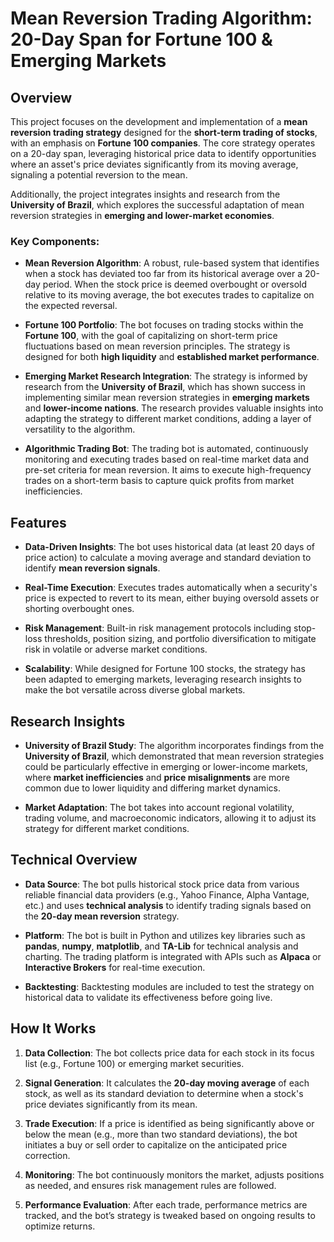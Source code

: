 # Mean Reversion Trading Algorithm: 20-Day Span for Fortune 100 & Emerging Markets

## Overview

This project focuses on the development and implementation of a **mean reversion trading strategy** designed for the **short-term trading of stocks**, with an emphasis on **Fortune 100 companies**. The core strategy operates on a 20-day span, leveraging historical price data to identify opportunities where an asset's price deviates significantly from its moving average, signaling a potential reversion to the mean.

Additionally, the project integrates insights and research from the **University of Brazil**, which explores the successful adaptation of mean reversion strategies in **emerging and lower-market economies**.

### Key Components:

- **Mean Reversion Algorithm**: A robust, rule-based system that identifies when a stock has deviated too far from its historical average over a 20-day period. When the stock price is deemed overbought or oversold relative to its moving average, the bot executes trades to capitalize on the expected reversal.
  
- **Fortune 100 Portfolio**: The bot focuses on trading stocks within the **Fortune 100**, with the goal of capitalizing on short-term price fluctuations based on mean reversion principles. The strategy is designed for both **high liquidity** and **established market performance**.

- **Emerging Market Research Integration**: The strategy is informed by research from the **University of Brazil**, which has shown success in implementing similar mean reversion strategies in **emerging markets** and **lower-income nations**. The research provides valuable insights into adapting the strategy to different market conditions, adding a layer of versatility to the algorithm.

- **Algorithmic Trading Bot**: The trading bot is automated, continuously monitoring and executing trades based on real-time market data and pre-set criteria for mean reversion. It aims to execute high-frequency trades on a short-term basis to capture quick profits from market inefficiencies.

## Features

- **Data-Driven Insights**: The bot uses historical data (at least 20 days of price action) to calculate a moving average and standard deviation to identify **mean reversion signals**.
  
- **Real-Time Execution**: Executes trades automatically when a security's price is expected to revert to its mean, either buying oversold assets or shorting overbought ones.

- **Risk Management**: Built-in risk management protocols including stop-loss thresholds, position sizing, and portfolio diversification to mitigate risk in volatile or adverse market conditions.

- **Scalability**: While designed for Fortune 100 stocks, the strategy has been adapted to emerging markets, leveraging research insights to make the bot versatile across diverse global markets.

## Research Insights

- **University of Brazil Study**: The algorithm incorporates findings from the **University of Brazil**, which demonstrated that mean reversion strategies could be particularly effective in emerging or lower-income markets, where **market inefficiencies** and **price misalignments** are more common due to lower liquidity and differing market dynamics.
  
- **Market Adaptation**: The bot takes into account regional volatility, trading volume, and macroeconomic indicators, allowing it to adjust its strategy for different market conditions.

## Technical Overview

- **Data Source**: The bot pulls historical stock price data from various reliable financial data providers (e.g., Yahoo Finance, Alpha Vantage, etc.) and uses **technical analysis** to identify trading signals based on the **20-day mean reversion** strategy.

- **Platform**: The bot is built in Python and utilizes key libraries such as **pandas**, **numpy**, **matplotlib**, and **TA-Lib** for technical analysis and charting. The trading platform is integrated with APIs such as **Alpaca** or **Interactive Brokers** for real-time execution.

- **Backtesting**: Backtesting modules are included to test the strategy on historical data to validate its effectiveness before going live.

## How It Works

1. **Data Collection**: The bot collects price data for each stock in its focus list (e.g., Fortune 100) or emerging market securities.
   
2. **Signal Generation**: It calculates the **20-day moving average** of each stock, as well as its standard deviation to determine when a stock's price deviates significantly from its mean.

3. **Trade Execution**: If a price is identified as being significantly above or below the mean (e.g., more than two standard deviations), the bot initiates a buy or sell order to capitalize on the anticipated price correction.

4. **Monitoring**: The bot continuously monitors the market, adjusts positions as needed, and ensures risk management rules are followed.

5. **Performance Evaluation**: After each trade, performance metrics are tracked, and the bot’s strategy is tweaked based on ongoing results to optimize returns.
